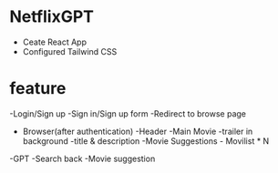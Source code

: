# NetflixGPT

- Ceate React App
- Configured Tailwind CSS








# feature

-Login/Sign up
  -Sign in/Sign up form
  -Redirect to browse page

- Browser(after authentication)
    -Header
    -Main Movie
         -trailer in background
         -title & description 
         -Movie Suggestions
            - Movilist * N

-GPT
   -Search back
   -Movie suggestion